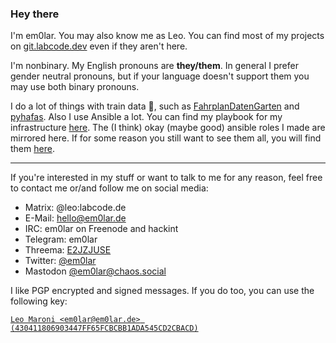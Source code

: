 ### Hey there
I'm em0lar. You may also know me as Leo. You can find most of my projects on [git.labcode.dev](https://git.labcode.dev/em0lar) even if they aren't here.

I'm nonbinary. My English pronouns are **they/them**. In general I prefer gender neutral pronouns, but if your language doesn't support them you may use both binary pronouns.

I do a lot of things with train data 🚄, such as [FahrplanDatenGarten](https://github.com/fahrplandatengarten/fahrplandatengarten) and [pyhafas](https://github.com/n0emis/pyhafas). Also I use Ansible a lot. You can find my playbook for my infrastructure [here](https://github.com/em0lar/server_ansible). The (I think) okay (maybe good) ansible roles I made are mirrored here. If for some reason you still want to see them all, you will find them [here](https://git.labcode.dev/ansible_roles).

<hr>

If you're interested in my stuff or want to talk to me for any reason, feel free to contact me or/and follow me on social media:
* Matrix: @leo:labcode.de
* E-Mail: hello@em0lar.de
* IRC: em0lar on Freenode and hackint
* Telegram: em0lar
* Threema: [E2JZJUSE](https://threema.id/E2JZJUSE)
* Twitter: [@em0lar](https://twitter.com/em0lar)
* Mastodon [@em0lar@chaos.social](https://chaos.social/@em0lar)

I like PGP encrypted and signed messages. If you do too, you can use the following key:

[`Leo Maroni <em0lar@em0lar.de> (430411806903447FF65FCBCBB1ADA545CD2CBACD)`](https://keys.openpgp.org/vks/v1/by-fingerprint/430411806903447FF65FCBCBB1ADA545CD2CBACD)

<!--
**em0lar/em0lar** is a ✨ _special_ ✨ repository because its `README.md` (this file) appears on your GitHub profile.

Here are some ideas to get you started:

- 🔭 I’m currently working on ...
- 🌱 I’m currently learning ...
- 👯 I’m looking to collaborate on ...
- 🤔 I’m looking for help with ...
- 💬 Ask me about ...
- 📫 How to reach me: ...
- 😄 Pronouns: ...
- ⚡ Fun fact: ...
-->
